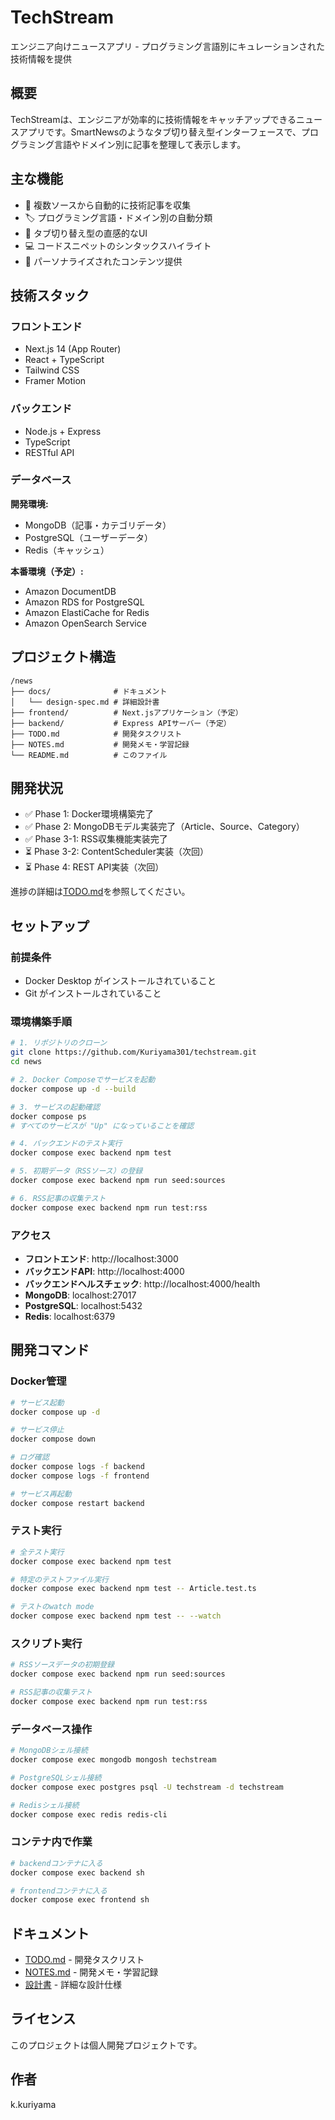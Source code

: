 # TechStream

エンジニア向けニュースアプリ - プログラミング言語別にキュレーションされた技術情報を提供

## 概要

TechStreamは、エンジニアが効率的に技術情報をキャッチアップできるニュースアプリです。SmartNewsのようなタブ切り替え型インターフェースで、プログラミング言語やドメイン別に記事を整理して表示します。

## 主な機能

- 📰 複数ソースから自動的に技術記事を収集
- 🏷️ プログラミング言語・ドメイン別の自動分類
- 📱 タブ切り替え型の直感的なUI
- 💻 コードスニペットのシンタックスハイライト
- 🎯 パーソナライズされたコンテンツ提供

## 技術スタック

### フロントエンド
- Next.js 14 (App Router)
- React + TypeScript
- Tailwind CSS
- Framer Motion

### バックエンド
- Node.js + Express
- TypeScript
- RESTful API

### データベース
**開発環境:**
- MongoDB（記事・カテゴリデータ）
- PostgreSQL（ユーザーデータ）
- Redis（キャッシュ）

**本番環境（予定）:**
- Amazon DocumentDB
- Amazon RDS for PostgreSQL
- Amazon ElastiCache for Redis
- Amazon OpenSearch Service

## プロジェクト構造

```
/news
├── docs/              # ドキュメント
│   └── design-spec.md # 詳細設計書
├── frontend/          # Next.jsアプリケーション（予定）
├── backend/           # Express APIサーバー（予定）
├── TODO.md            # 開発タスクリスト
├── NOTES.md           # 開発メモ・学習記録
└── README.md          # このファイル
```

## 開発状況

- ✅ Phase 1: Docker環境構築完了
- ✅ Phase 2: MongoDBモデル実装完了（Article、Source、Category）
- ✅ Phase 3-1: RSS収集機能実装完了
- ⏳ Phase 3-2: ContentScheduler実装（次回）
- ⏳ Phase 4: REST API実装（次回）

進捗の詳細は[TODO.md](./TODO.md)を参照してください。

## セットアップ

### 前提条件
- Docker Desktop がインストールされていること
- Git がインストールされていること

### 環境構築手順

```bash
# 1. リポジトリのクローン
git clone https://github.com/Kuriyama301/techstream.git
cd news

# 2. Docker Composeでサービスを起動
docker compose up -d --build

# 3. サービスの起動確認
docker compose ps
# すべてのサービスが "Up" になっていることを確認

# 4. バックエンドのテスト実行
docker compose exec backend npm test

# 5. 初期データ（RSSソース）の登録
docker compose exec backend npm run seed:sources

# 6. RSS記事の収集テスト
docker compose exec backend npm run test:rss
```

### アクセス

- **フロントエンド**: http://localhost:3000
- **バックエンドAPI**: http://localhost:4000
- **バックエンドヘルスチェック**: http://localhost:4000/health
- **MongoDB**: localhost:27017
- **PostgreSQL**: localhost:5432
- **Redis**: localhost:6379

## 開発コマンド

### Docker管理

```bash
# サービス起動
docker compose up -d

# サービス停止
docker compose down

# ログ確認
docker compose logs -f backend
docker compose logs -f frontend

# サービス再起動
docker compose restart backend
```

### テスト実行

```bash
# 全テスト実行
docker compose exec backend npm test

# 特定のテストファイル実行
docker compose exec backend npm test -- Article.test.ts

# テストのwatch mode
docker compose exec backend npm test -- --watch
```

### スクリプト実行

```bash
# RSSソースデータの初期登録
docker compose exec backend npm run seed:sources

# RSS記事の収集テスト
docker compose exec backend npm run test:rss
```

### データベース操作

```bash
# MongoDBシェル接続
docker compose exec mongodb mongosh techstream

# PostgreSQLシェル接続
docker compose exec postgres psql -U techstream -d techstream

# Redisシェル接続
docker compose exec redis redis-cli
```

### コンテナ内で作業

```bash
# backendコンテナに入る
docker compose exec backend sh

# frontendコンテナに入る
docker compose exec frontend sh
```

## ドキュメント

- [TODO.md](./TODO.md) - 開発タスクリスト
- [NOTES.md](./NOTES.md) - 開発メモ・学習記録
- [設計書](./docs/design-spec.md) - 詳細な設計仕様

## ライセンス

このプロジェクトは個人開発プロジェクトです。

## 作者

k.kuriyama

